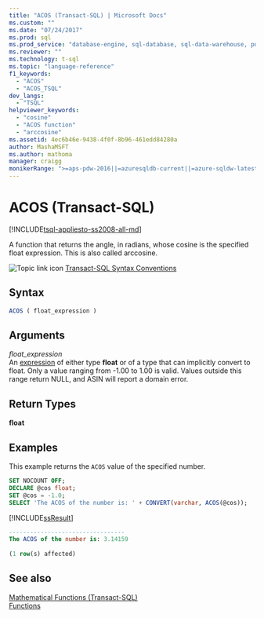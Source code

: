 ```yaml
---
title: "ACOS (Transact-SQL) | Microsoft Docs"
ms.custom: ""
ms.date: "07/24/2017"
ms.prod: sql
ms.prod_service: "database-engine, sql-database, sql-data-warehouse, pdw"
ms.reviewer: ""
ms.technology: t-sql
ms.topic: "language-reference"
f1_keywords: 
  - "ACOS"
  - "ACOS_TSQL"
dev_langs: 
  - "TSQL"
helpviewer_keywords: 
  - "cosine"
  - "ACOS function"
  - "arccosine"
ms.assetid: 4ec6b46e-9438-4f0f-8b96-461edd84280a
author: MashaMSFT
ms.author: mathoma
manager: craigg
monikerRange: ">=aps-pdw-2016||=azuresqldb-current||=azure-sqldw-latest||>=sql-server-2016||=sqlallproducts-allversions||>=sql-server-linux-2017||=azuresqldb-mi-current"
---
```

# ACOS (Transact-SQL)
[!INCLUDE[tsql-appliesto-ss2008-all-md](../../includes/tsql-appliesto-ss2008-all-md.md)]

A function that returns the angle, in radians, whose cosine is the specified float expression. This is also called arccosine.
  
![Topic link icon](../../database-engine/configure-windows/media/topic-link.gif "Topic link icon") [Transact-SQL Syntax Conventions](../../t-sql/language-elements/transact-sql-syntax-conventions-transact-sql.md)
  
## Syntax  
  
```sql
ACOS ( float_expression )  
```  
  
## Arguments  
*float_expression*  
An [expression](../../t-sql/language-elements/expressions-transact-sql.md) of either type **float** or of a type that can implicitly convert to float. Only a value ranging from -1.00 to 1.00 is valid. Values outside this range return NULL, and ASIN will report a domain error.
  
## Return Types  
**float**
  
## Examples  
This example returns the `ACOS` value of the specified number.
  
```sql
SET NOCOUNT OFF;  
DECLARE @cos float;  
SET @cos = -1.0;  
SELECT 'The ACOS of the number is: ' + CONVERT(varchar, ACOS(@cos));  
```  
  
[!INCLUDE[ssResult](../../includes/ssresult-md.md)]
  
```sql
---------------------------------   
The ACOS of the number is: 3.14159   
  
(1 row(s) affected)  
```  
  
## See also
[Mathematical Functions &#40;Transact-SQL&#41;](../../t-sql/functions/mathematical-functions-transact-sql.md)  
[Functions](../../t-sql/functions/functions.md)
  
  

